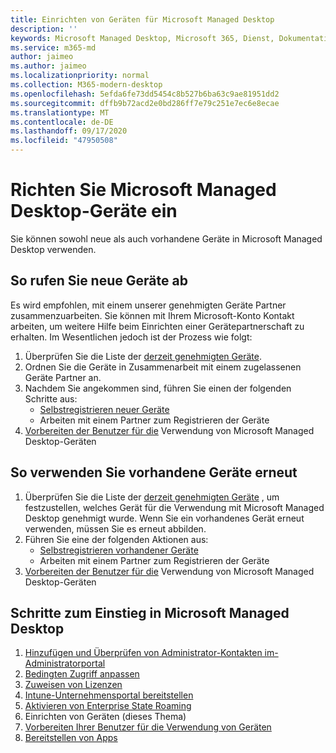 ```yaml
---
title: Einrichten von Geräten für Microsoft Managed Desktop
description: ''
keywords: Microsoft Managed Desktop, Microsoft 365, Dienst, Dokumentation
ms.service: m365-md
author: jaimeo
ms.author: jaimeo
ms.localizationpriority: normal
ms.collection: M365-modern-desktop
ms.openlocfilehash: 5efda6fe73dd5454c8b527b6ba63c9ae81951dd2
ms.sourcegitcommit: dffb9b72acd2e0bd286ff7e79c251e7ec6e8ecae
ms.translationtype: MT
ms.contentlocale: de-DE
ms.lasthandoff: 09/17/2020
ms.locfileid: "47950508"
---
```

# <a name="set-up-microsoft-managed-desktop-devices"></a>Richten Sie Microsoft Managed Desktop-Geräte ein

Sie können sowohl neue als auch vorhandene Geräte in Microsoft Managed Desktop verwenden.

## <a name="to-obtain-new-devices"></a>So rufen Sie neue Geräte ab

Es wird empfohlen, mit einem unserer genehmigten Geräte Partner zusammenzuarbeiten. Sie können mit Ihrem Microsoft-Konto Kontakt arbeiten, um weitere Hilfe beim Einrichten einer Gerätepartnerschaft zu erhalten. Im Wesentlichen jedoch ist der Prozess wie folgt:

1. Überprüfen Sie die Liste der [derzeit genehmigten Geräte](../service-description/device-list.md).
2. Ordnen Sie die Geräte in Zusammenarbeit mit einem zugelassenen Geräte Partner an.
3. Nachdem Sie angekommen sind, führen Sie einen der folgenden Schritte aus:
    - [Selbstregistrieren neuer Geräte](register-devices-self.md)
    - Arbeiten mit einem Partner zum Registrieren der Geräte
4. [Vorbereiten der Benutzer für die](get-started-devices.md) Verwendung von Microsoft Managed Desktop-Geräten

## <a name="to-re-use-existing-devices"></a>So verwenden Sie vorhandene Geräte erneut

1. Überprüfen Sie die Liste der [derzeit genehmigten Geräte](../service-description/device-list.md) , um festzustellen, welches Gerät für die Verwendung mit Microsoft Managed Desktop genehmigt wurde. Wenn Sie ein vorhandenes Gerät erneut verwenden, müssen Sie es erneut abbilden.
2. Führen Sie eine der folgenden Aktionen aus:
    - [Selbstregistrieren vorhandener Geräte](register-reused-devices-self.md)
    - Arbeiten mit einem Partner zum Registrieren der Geräte
3. [Vorbereiten der Benutzer für die](get-started-devices.md) Verwendung von Microsoft Managed Desktop-Geräten

## <a name="steps-to-get-started-with-microsoft-managed-desktop"></a>Schritte zum Einstieg in Microsoft Managed Desktop

1. [Hinzufügen und Überprüfen von Administrator-Kontakten im-Administratorportal](add-admin-contacts.md)
2. [Bedingten Zugriff anpassen](conditional-access.md)
3. [Zuweisen von Lizenzen](assign-licenses.md)
4. [Intune-Unternehmensportal bereitstellen](company-portal.md)
5. [Aktivieren von Enterprise State Roaming](enterprise-state-roaming.md)
6. Einrichten von Geräten (dieses Thema)
7. [Vorbereiten Ihrer Benutzer für die Verwendung von Geräten](get-started-devices.md)
8. [Bereitstellen von Apps](deploy-apps.md)
